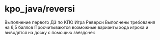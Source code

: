 # kpo_java/reversi
Выполнение первого ДЗ по КПО
Игра Реверси
Выполнены требования на 6,5 баллов
Просчитываются возможные варианты хода игрока и выводятся на доску с помощью звёздочек

